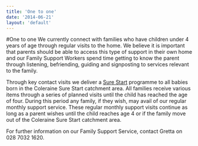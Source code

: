 ```yaml
---
title: 'One to one'
date: '2014-06-21'
layout: 'default'
---
```

#One to one
We currently connect with families who have children under 4 years of age through regular visits to the home.  We believe it is important that parents should be able to access this type of support in their own home and our Family Support Workers spend time getting to know the parent through listening, befriending, guiding and signposting to services relevant to the family.

Through key contact visits we deliver a [Sure Start](http://www.colerainesurestart.org.uk) programme to all babies born in the Coleraine Sure Start catchment area. All families receive various items through a series of planned visits until the child has reached the age of four. During this period any family, if they wish, may avail of our regular monthly support service. These regular monthly support visits continue as long as a parent wishes until the child reaches age 4 or if the family move out of the Coleraine Sure Start catchment area.

For further information on our Family Support Service, contact Gretta on 028 7032 1620.

